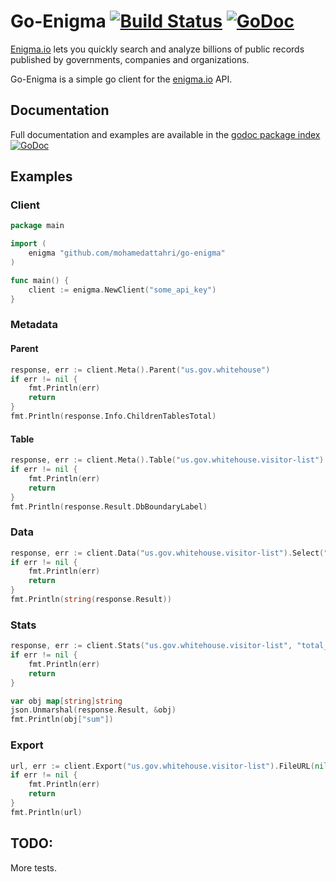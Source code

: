 # Go-Enigma [![Build Status](https://travis-ci.org/mohamedattahri/go-enigma.svg?branch=master)](https://travis-ci.org/mohamedattahri/go-enigma) [![GoDoc](https://godoc.org/github.com/mohamedattahri/go-enigma?status.svg)](https://godoc.org/github.com/mohamedattahri/go-enigma)

[Enigma.io](http://enigma.io) lets you quickly search and analyze billions of public records published by governments, companies and organizations.

Go-Enigma is a simple go client for the [enigma.io](https://app.enigma.io/api) API.

## Documentation

Full documentation and examples are available in the [godoc package index](http://godoc.org/github.com/mohamedattahri/go-enigma) [![GoDoc](https://godoc.org/github.com/mohamedattahri/go-enigma?status.svg)](https://godoc.org/github.com/mohamedattahri/enigma)

## Examples

### Client

````go
package main

import (
	enigma "github.com/mohamedattahri/go-enigma"
)

func main() {
	client := enigma.NewClient("some_api_key")
}

````

### Metadata

#### Parent

````go
response, err := client.Meta().Parent("us.gov.whitehouse")
if err != nil {
	fmt.Println(err)
	return
}
fmt.Println(response.Info.ChildrenTablesTotal)
````

#### Table

````go
response, err := client.Meta().Table("us.gov.whitehouse.visitor-list")
if err != nil {
	fmt.Println(err)
	return
}
fmt.Println(response.Result.DbBoundaryLabel)
````

### Data

````go
response, err := client.Data("us.gov.whitehouse.visitor-list").Select("namefull", "appt_made_date").Sort("namefirst", enigma.Desc).Results()
if err != nil {
	fmt.Println(err)
	return
}
fmt.Println(string(response.Result))
````

### Stats

````go
response, err := client.Stats("us.gov.whitehouse.visitor-list", "total_people").Operation(enigma.Sum).Results()
if err != nil {
	fmt.Println(err)
	return
}

var obj map[string]string
json.Unmarshal(response.Result, &obj)
fmt.Println(obj["sum"])
````

### Export

````go
url, err := client.Export("us.gov.whitehouse.visitor-list").FileURL(nil)
if err != nil {
	fmt.Println(err)
	return
}
fmt.Println(url)
````

## TODO:
More tests.
